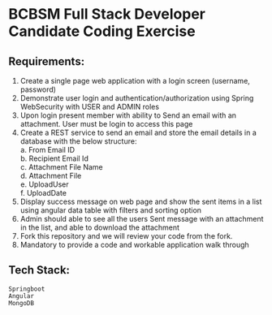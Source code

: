 # BCBSM Full Stack Developer Candidate Coding Exercise
  
## Requirements:
1.	Create a single page web application with a login screen (username, password)
2.	Demonstrate user login and authentication/authorization using Spring WebSecurity with USER and ADMIN roles
3.	Upon login present member with ability to Send an email with an attachment. User must be login to access this page
4.	Create a REST service to send an email and store the email details in a database with the below structure:  
    a.  From Email ID  
    b.  Recipient Email Id  
    c.  Attachment File Name   
    d.  Attachment File  
  	e.  UploadUser  
  	f.  UploadDate
5.  Display success message on web page and show the sent items in a list using angular data table with filters and sorting option
6.  Admin should able to see all the users Sent message with an attachment in the list, and able to download the attachment
8.	Fork this repository and we will review your code from the fork.
9.  Mandatory to provide a code and workable application walk through 

## Tech Stack:  
    Springboot  
    Angular  
    MongoDB
